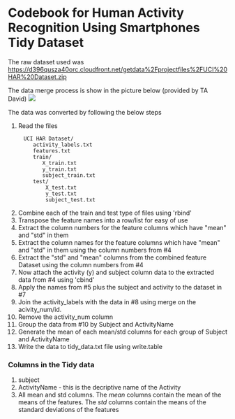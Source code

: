 Codebook for Human Activity Recognition Using Smartphones Tidy Dataset
===========
The raw dataset used was
https://d396qusza40orc.cloudfront.net/getdata%2Fprojectfiles%2FUCI%20HAR%20Dataset.zip 

The data merge process is show in the picture below (provided by TA David)
![](https://coursera-forum-screenshots.s3.amazonaws.com/ab/a2776024af11e4a69d5576f8bc8459/Slide2.png?raw=true)

The data was converted by following the below steps
1. Read the files 
```
     UCI HAR Dataset/
        activity_labels.txt
        features.txt
        train/
           X_train.txt
           y_train.txt
           subject_train.txt
    	test/
    		X_test.txt
    		y_test.txt
    		subject_test.txt
```
2. Combine each of the train and test type of files using 'rbind'
3. Transpose the feature names into a row/list for easy of use
4. Extract the column numbers for the feature columns which have "mean" and "std" in them
5. Extract the column names for the feature columns which have "mean" and "std" in them using the column numbers from #4
6. Extract the "std" and "mean" columns from the combined feature Dataset using the column numbers from #4
7. Now attach the activity (y) and subject column data to the extracted data from #4 using 'cbind'
8. Apply the names from #5 plus the subject and activity to the dataset in #7
9. Join the activity_labels with the data in #8 using merge on the acivity_num/id.
10. Remove the activity_num column
11. Group the data from #10 by Subject and ActivityName
12. Generate the mean of each mean/std columns for each group of Subject and ActivityName
13. Write the data to tidy_data.txt file using write.table


### Columns in the Tidy data

1. subject
2. ActivityName - this is the decriptive name of the Activity
3. All mean and std columns.  The *mean* columns contain the mean of the means of the features.  The *std* columns contain the means of the standard deviations of the features


